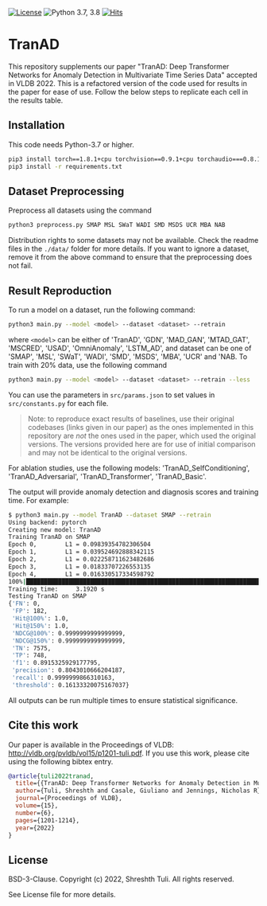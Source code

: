 [![License](https://img.shields.io/badge/License-BSD%203--Clause-red.svg)](https://github.com/imperial-qore/TranAD/blob/master/LICENSE)
![Python 3.7, 3.8](https://img.shields.io/badge/python-3.7%20%7C%203.8-blue.svg)
[![Hits](https://hits.seeyoufarm.com/api/count/incr/badge.svg?url=https%3A%2F%2Fgithub.com%2Fimperial-qore%2FTranAD&count_bg=%23FFC401&title_bg=%23555555&icon=&icon_color=%23E7E7E7&title=hits&edge_flat=false)](https://hits.seeyoufarm.com)

# TranAD
This repository supplements our paper "TranAD: Deep Transformer Networks for Anomaly Detection in Multivariate Time Series Data" accepted in VLDB 2022. This is a refactored version of the code used for results in the paper for ease of use. Follow the below steps to replicate each cell in the results table.

## Installation
This code needs Python-3.7 or higher.
```bash
pip3 install torch==1.8.1+cpu torchvision==0.9.1+cpu torchaudio===0.8.1 -f https://download.pytorch.org/whl/torch_stable.html
pip3 install -r requirements.txt
```

## Dataset Preprocessing
Preprocess all datasets using the command
```bash
python3 preprocess.py SMAP MSL SWaT WADI SMD MSDS UCR MBA NAB
```
Distribution rights to some datasets may not be available. Check the readme files in the `./data/` folder for more details. If you want to ignore a dataset, remove it from the above command to ensure that the preprocessing does not fail.

## Result Reproduction
To run a model on a dataset, run the following command:
```bash
python3 main.py --model <model> --dataset <dataset> --retrain
```
where `<model>` can be either of 'TranAD', 'GDN', 'MAD_GAN', 'MTAD_GAT', 'MSCRED', 'USAD', 'OmniAnomaly', 'LSTM_AD', and dataset can be one of 'SMAP', 'MSL', 'SWaT', 'WADI', 'SMD', 'MSDS', 'MBA', 'UCR' and 'NAB. To train with 20% data, use the following command 
```bash
python3 main.py --model <model> --dataset <dataset> --retrain --less
```
You can use the parameters in `src/params.json` to set values in `src/constants.py` for each file. 

> Note: to reproduce exact results of baselines, use their original codebases (links given in our paper) as the ones implemented in this repository are *not* the ones used in the paper, which used the original versions. The versions provided here are for use of initial comparison and may not be identical to the original versions.

For ablation studies, use the following models: 'TranAD_SelfConditioning', 'TranAD_Adversarial', 'TranAD_Transformer', 'TranAD_Basic'.

The output will provide anomaly detection and diagnosis scores and training time. For example:
```bash
$ python3 main.py --model TranAD --dataset SMAP --retrain 
Using backend: pytorch
Creating new model: TranAD
Training TranAD on SMAP
Epoch 0,        L1 = 0.09839354782306504
Epoch 1,        L1 = 0.039524692888342115
Epoch 2,        L1 = 0.022258711623482686
Epoch 3,        L1 = 0.01833707226553135
Epoch 4,        L1 = 0.016330517334598792
100%|███████████████████████████████████████████████████████████████████| 5/5 [00:03<00:00,  1.57it/s]
Training time:     3.1920 s
Testing TranAD on SMAP
{'FN': 0,
 'FP': 182,
 'Hit@100%': 1.0,
 'Hit@150%': 1.0,
 'NDCG@100%': 0.9999999999999999,
 'NDCG@150%': 0.9999999999999999,
 'TN': 7575,
 'TP': 748,
 'f1': 0.8915325929177795,
 'precision': 0.8043010666204187,
 'recall': 0.9999999866310163,
 'threshold': 0.16133320075167037}
```

All outputs can be run multiple times to ensure statistical significance. 

## Cite this work

Our paper is available in the Proceedings of VLDB: http://vldb.org/pvldb/vol15/p1201-tuli.pdf.
If you use this work, please cite using the following bibtex entry.
```bibtex
@article{tuli2022tranad,
  title={{TranAD: Deep Transformer Networks for Anomaly Detection in Multivariate Time Series Data}},
  author={Tuli, Shreshth and Casale, Giuliano and Jennings, Nicholas R},
  journal={Proceedings of VLDB},
  volume={15},
  number={6},
  pages={1201-1214},
  year={2022}
}
```

## License

BSD-3-Clause. 
Copyright (c) 2022, Shreshth Tuli.
All rights reserved.

See License file for more details.
